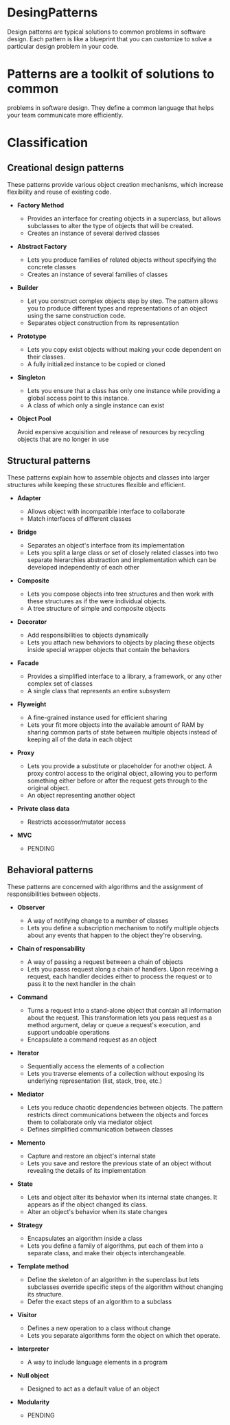 # DesingPatterns

Design patterns are typical solutions to common problems in software design. Each pattern is like a blueprint that you can customize to solve a particular design problem in your code.

# Patterns are a toolkit of solutions to common
problems in software design. They define a common language that helps your team communicate more efficiently.

# Classification

## Creational design patterns

These patterns provide various object creation mechanisms, which increase flexibility and reuse of existing code.

- **Factory Method**

    - Provides an interface for creating objects in a superclass, but allows subclasses to alter the type of objects that will be created.
    - Creates an instance of several derived classes

- **Abstract Factory**
    
    - Lets you produce families of related objects without specifying the concrete classes
    - Creates an instance of several families of classes

- **Builder**

    - Let you construct complex objects step by step. The pattern allows you to produce different types and representations of an object using the same construction code.
    - Separates object construction from its representation

- **Prototype**

    - Lets you copy exist objects without making your code dependent on their classes.
    - A fully initialized instance to be copied or cloned

- **Singleton**

    - Lets you ensure that a class has only one instance while providing a global access point to this instance.
    - A class of which only a single instance can exist

- **Object Pool**

    Avoid expensive acquisition and release of resources by recycling objects that are no longer in use

## Structural patterns
These patterns explain how to assemble objects and classes into larger structures while keeping these structures flexible and efficient.

- **Adapter**

    - Allows object with incompatible interface to collaborate
    - Match interfaces of different classes

- **Bridge**

    - Separates an object's interface from its implementation
    -   Lets you split a large class or set of closely related classes into two separate hierarchies abstraction and implementation which can be developed independently of each other

- **Composite**

    - Lets you compose objects into tree structures and then work with these structures as if the were individual objects.
    - A tree structure of simple and composite objects

- **Decorator**

    - Add responsibilities to objects dynamically
    - Lets you attach new behaviors to objects by placing these objects inside special wrapper objects that contain the behaviors

- **Facade**

    - Provides a simplified interface to a library, a framework, or any other complex set of classes
    - A single class that represents an entire subsystem

- **Flyweight**

    - A fine-grained instance used for efficient sharing
    - Lets your fit more objects into the available amount of RAM by sharing common parts of state between multiple objects instead of keeping all of the data in each object 

- **Proxy**

    - Lets you provide a substitute or placeholder for another object. A proxy control access to the original object, allowing you to perform something either before or after the request gets through to the original object.
    - An object representing another object

- **Private class data**

    - Restricts accessor/mutator access

- **MVC**

    - PENDING


## Behavioral patterns
These patterns are concerned with algorithms and the assignment of responsibilities between objects.

- **Observer**

    - A way of notifying change to a number of classes
    - Lets you define a subscription mechanism to notify multiple objects about any events that happen to the object they're observing.

- **Chain of responsability**

    - A way of passing a request between a chain of objects
    - Lets you passs request along a chain of handlers. Upon receiving a request, each handler decides either to process the request or to pass it to the next handler in the chain

- **Command**

    - Turns a request into a stand-alone object that contain all information about the request. This transformation lets you pass request as a method argument, delay or queue a request's execution, and support undoable operations
    - Encapsulate a command request as an object

- **Iterator**

    - Sequentially access the elements of a collection
    - Lets you traverse elements of a collection without exposing its underlying representation (list, stack, tree, etc.)

- **Mediator**

    - Lets you reduce chaotic dependencies between objects. The pattern restricts direct communications between the objects and forces them to collaborate only via mediator object
    - Defines simplified communication between classes

- **Memento**

    - Capture and restore an object's internal state
    - Lets you save and restore the previous state of an object without revealing the details of its implementation

- **State**

    - Lets and object alter its behavior when its internal state changes. It appears as if the object changed its class.
    - Alter an object's behavior when its state changes

- **Strategy**

    - Encapsulates an algorithm inside a class
    - Lets you define a family of algorithms, put each of them into a separate class, and make their objects interchangeable.

- **Template method**

    - Define the skeleton of an algorithm in the superclass but lets subclasses override specific steps of the algorithm without changing its structure.
    - Defer the exact steps of an algorithm to a subclass

- **Visitor**

    - Defines a new operation to a class without change
    - Lets you separate algorithms form the object on which thet operate.

- **Interpreter**

    - A way to include language elements in a program

- **Null object**

    - Designed to act as a default value of an object

- **Modularity**

    - PENDING

